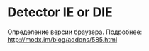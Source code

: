 Detector IE or DIE
===============
Определение версии браузера. Подробнее: http://modx.im/blog/addons/585.html
